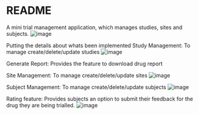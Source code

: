 # README
A mini trial management application, which manages studies, sites and subjects.
![image](https://user-images.githubusercontent.com/70565430/123541589-f4dfb300-d762-11eb-8ddf-313a7e1fae84.png)

Putting the details about whats been implemented
Study Management: To manage create/delete/update studies
![image](https://user-images.githubusercontent.com/70565430/123541648-340e0400-d763-11eb-8659-143a37891afe.png)

Generate Report: Provides the feature to download drug report

Site Management: To manage create/delete/update sites
![image](https://user-images.githubusercontent.com/70565430/123541711-80594400-d763-11eb-9651-7fd611d25416.png)

Subject Management: To manage create/delete/update subjects
![image](https://user-images.githubusercontent.com/70565430/123541761-cca48400-d763-11eb-9dc4-4220718b9032.png)

Rating feature: Provides subjects an option to submit their feedback for the drug they are being trialled.
![image](https://user-images.githubusercontent.com/70565430/123541842-0b3a3e80-d764-11eb-8a85-7c852d5e004f.png)

